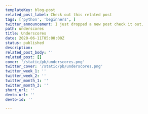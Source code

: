 ```yaml
---
templateKey: blog-post
related_post_label: Check out this related post
tags: ['python', 'beginners', ]
twitter_announcement: I just dropped a new post check it out.
path: underscores
title: Underscores
date: 2020-06-11T05:00:00Z
status: published
description:
related_post_body: ''
related_post: []
cover: '/static/pb/underscores.png'
twitter_cover: '/static/pb/underscores.png'
twitter_week_1: ''
twitter_week_2: ''
twitter_month_1: ''
twitter_month_3: ''
short_url: ''
devto-url: ''
devto-id: ''

---
```


<!--
<p style='text-align: center'>
<a href='https://waylonwalker.com/blog/underscores'>
  <img
    style='width:500px; max-width:80%; margin: auto;'
    src="https://waylonwalker.com/underscores.png"
    alt="Read more from the Underscores article"
  />
  </a>
</p>

-->
